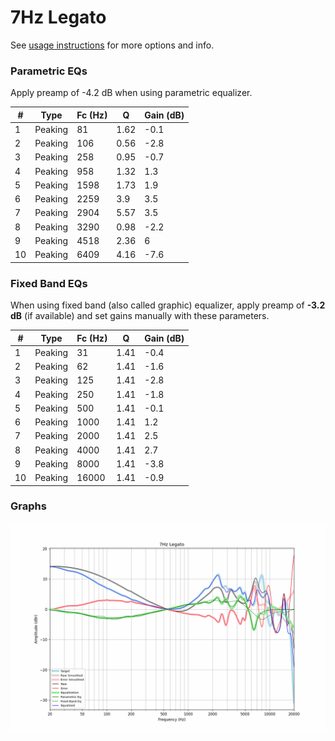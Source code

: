 # 7Hz Legato
See [usage instructions](https://github.com/jaakkopasanen/AutoEq#usage) for more options and info.

### Parametric EQs
Apply preamp of -4.2 dB when using parametric equalizer.

|   # | Type    |   Fc (Hz) |    Q |   Gain (dB) |
|-----|---------|-----------|------|-------------|
|   1 | Peaking |        81 | 1.62 |        -0.1 |
|   2 | Peaking |       106 | 0.56 |        -2.8 |
|   3 | Peaking |       258 | 0.95 |        -0.7 |
|   4 | Peaking |       958 | 1.32 |         1.3 |
|   5 | Peaking |      1598 | 1.73 |         1.9 |
|   6 | Peaking |      2259 | 3.9  |         3.5 |
|   7 | Peaking |      2904 | 5.57 |         3.5 |
|   8 | Peaking |      3290 | 0.98 |        -2.2 |
|   9 | Peaking |      4518 | 2.36 |         6   |
|  10 | Peaking |      6409 | 4.16 |        -7.6 |

### Fixed Band EQs
When using fixed band (also called graphic) equalizer, apply preamp of **-3.2 dB** (if available) and set gains manually with these parameters.

|   # | Type    |   Fc (Hz) |    Q |   Gain (dB) |
|-----|---------|-----------|------|-------------|
|   1 | Peaking |        31 | 1.41 |        -0.4 |
|   2 | Peaking |        62 | 1.41 |        -1.6 |
|   3 | Peaking |       125 | 1.41 |        -2.8 |
|   4 | Peaking |       250 | 1.41 |        -1.8 |
|   5 | Peaking |       500 | 1.41 |        -0.1 |
|   6 | Peaking |      1000 | 1.41 |         1.2 |
|   7 | Peaking |      2000 | 1.41 |         2.5 |
|   8 | Peaking |      4000 | 1.41 |         2.7 |
|   9 | Peaking |      8000 | 1.41 |        -3.8 |
|  10 | Peaking |     16000 | 1.41 |        -0.9 |

### Graphs
![](./7Hz%20Legato.png)
